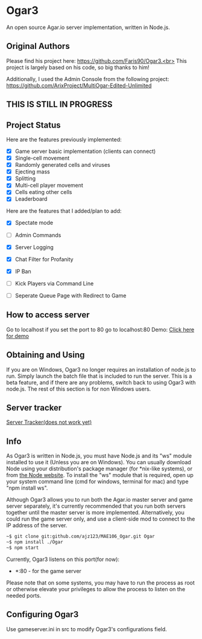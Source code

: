 # Ogar3

An open source Agar.io server implementation, written in Node.js.

## Original Authors
Please find his project here: https://github.com/Faris90/Ogar3.<br>
This project is largely based on his code, so big thanks to him!<br>

Additionally, I used the Admin Console from the following project: <br>
https://github.com/ArixProject/MultiOgar-Edited-Unlimited <br>

## THIS IS STILL IN PROGRESS
## Project Status
Here are the features previously implemented:

- [x] Game server basic implementation (clients can connect)
- [x] Single-cell movement
- [x] Randomly generated cells and viruses
- [x] Ejecting mass
- [x] Splitting
- [x] Multi-cell player movement
- [x] Cells eating other cells
- [x] Leaderboard

Here are the features that I added/plan to add:

- [x] Spectate mode
- [ ] Admin Commands
- [x] Server Logging
- [x] Chat Filter for Profanity
- [x] IP Ban
- [ ] Kick Players via Command Line
- [ ] Seperate Queue Page with Redirect to Game


## How to access server
Go to localhost if you set the port to 80 go to localhost:80
Demo: [Click here for demo](https://ogar3-demo.herokuapp.com/)
## Obtaining and Using
If you are on Windows, Ogar3 no longer requires an installation of node.js to run. Simply launch the batch file that is included to run the server. This is a beta feature, and if there are any problems, switch back to using Ogar3 with node.js. The rest of this section is for non Windows users.
## Server tracker
 [Server Tracker(does not work yet)](http://ogar3tracker.wdr.icu/)
 ## Info
As Ogar3 is written in Node.js, you must have Node.js and its "ws" module installed to use it (Unless you are on Windows). You can usually download Node using your distribution's package manager (for *nix-like systems), or from [the Node website](http://nodejs.org). To install the "ws" module that is required, open up your system command line (cmd for windows, terminal for mac) and type "npm install ws".

Although Ogar3 allows you to run both the Agar.io master server and game server separately, it's currently recommended that you run both servers together until the master server is more implemented. Alternatively, you could run the game server only, and use a client-side mod to connect to the IP address of the server.

```sh
~$ git clone git:github.com/ajz123/MAE106_Ogar.git Ogar 
~$ npm install ./Ogar 	
~$ npm start 
```

Currently, Ogar3 listens on this port(for now):
* *:80 - for the game server


Please note that on some systems, you may have to run the process as root or otherwise elevate your privileges to allow the process to listen on the needed ports.

## Configuring Ogar3
Use gameserver.ini in src to modify Ogar3's configurations field.


